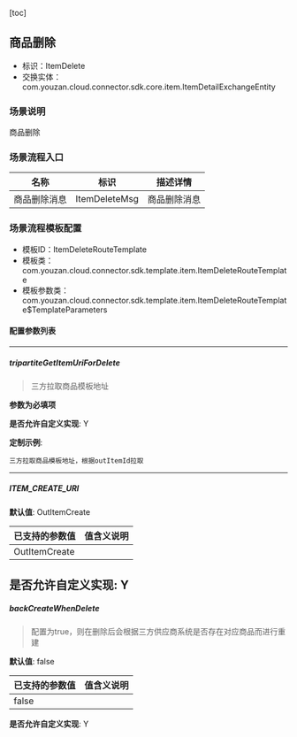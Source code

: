 [toc]

## 商品删除
- 标识：ItemDelete
- 交换实体：com.youzan.cloud.connector.sdk.core.item.ItemDetailExchangeEntity
### 场景说明
商品删除
### 场景流程入口

名称 | 标识 | 描述详情
---|---|---
商品删除消息 | ItemDeleteMsg | 商品删除消息

### 场景流程模板配置
- 模板ID：ItemDeleteRouteTemplate
- 模板类：com.youzan.cloud.connector.sdk.template.item.ItemDeleteRouteTemplate
- 模板参数类：com.youzan.cloud.connector.sdk.template.item.ItemDeleteRouteTemplate$TemplateParameters

#### 配置参数列表

---
##### tripartiteGetItemUriForDelete
> 三方拉取商品模板地址

**参数为必填项**


**是否允许自定义实现**: Y

**定制示例**:
```
三方拉取商品模板地址，根据outItemId拉取
```
---
##### ITEM_CREATE_URI
> 

**默认值**: OutItemCreate

已支持的参数值 | 值含义说明
---|---
OutItemCreate | 

**是否允许自定义实现**: Y
---
##### backCreateWhenDelete
> 配置为true，则在删除后会根据三方供应商系统是否存在对应商品而进行重建

**默认值**: false

已支持的参数值 | 值含义说明
---|---
false | 

**是否允许自定义实现**: Y

